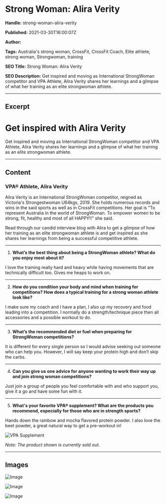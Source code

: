 # Strong Woman: Alira Verity

**Handle:** strong-woman-alira-verity

**Published:** 2021-03-30T16:00:07Z

**Author:**  

**Tags:** Australia's strong woman, CrossFit, CrossFit Coach, Elite athlete, strong woman, Strongwoman, training

**SEO Title:** Strong Woman: Alira Verity

**SEO Description:** Get inspired and moving as International StrongWoman competitor and VPA Athlete, Alira Verity shares her learnings and a glimpse of what her training as an elite strongwoman  athlete. 

---

## Excerpt

# Get inspired with Alira Verity

Get inspired and moving as International StrongWoman competitor and VPA Athlete, Alira Verity shares her learnings and a glimpse of what her training as an elite strongwoman athlete.

---

## Content

### VPA® Athlete, Alira Verity

Alira Verity is an International StrongWoman competitor, reigned as Victoria's Strongestwoman U64kgs, 2019. She holds numerous records and wins in the said sports as well as in CrossFit competitions. Her goal is "To represent Australia in the world of StrongWoman. To empower women to be strong, fit, healthy and most of all HAPPY!!" she said.

Read through our candid interview blog with Alira to get a glimpse of how her training as an elite strongwoman athlete is and get inspired as she shares her learnings from being a successful competitive athlete.

---

1. **What’s the best thing about being a StrongWoman athlete? What do you enjoy most about it?**

I love the training really hard and heavy while having movements that are technically difficult too. Gives me heaps to work on.

---

2. **How do you condition your body and mind when training for competitions? How does a typical training for a strong woman athlete look like?**

I make sure my coach and I have a plan, I also up my recovery and food leading into a competition. I normally do a strength/technique piece then all accessories and a possible workout to do.

---

3. **What’s the recommended diet or fuel when preparing for StrongWoman competitions?**

It is different for every single person so I would advise seeking out someone who can help you. However, I will say keep your protein high and don’t skip the carbs.

---

4. **Can you give us one advice for anyone wanting to work their way up and join strong woman competitions?**

Just join a group of people you feel comfortable with and who support you, give it a go and have some fun with it.

---

5. **What's your favorite VPA® supplement? What are the products you recommend, especially for those who are in strength sports?**

Hands down the rainbow and mocha flavored protein powder. I also love the beet powder, a great natural way to get a pre-workout in!

![VPA Supplement](https://i.shgcdn.com/0dd5a540-7174-40b9-85f7-17d3e618ca55/-/format/auto/-/preview/3000x3000/-/quality/lighter/)

*Note: The product shown is currently sold out.*

---

## Images

![Image](undefined)

![Image](undefined)

![Image](undefined)

